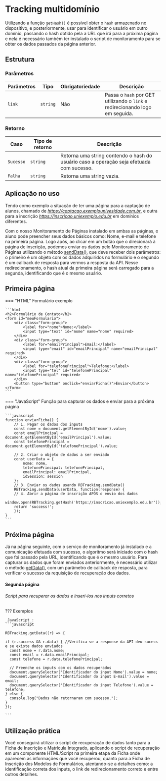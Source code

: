 
# Tracking multidomínio

Utilizando a função `getHash()` é possível obter o `hash` armazenado no dispositivo, e posteriormente, usar para identificar o usuário em outro domínio, passando o hash obtido pela a URL que irá para a próxima página e nela é necessário também ter instalado o script de monitoramento para se obter os dados passados da página anterior.

## Estrutura

### Parâmetros

| Parâmetros | Tipo | Obrigatoriedade | Descrição | 
| --- | --- | --- | --- |
| `link` | `string` | Não | Passa o `hash` por GET utilizando o `link` e redirecionando logo em seguida. | 

### Retorno

| Caso | Tipo de retorno | Descrição | 
| --- | --- | --- |
| `Sucesso` | `string` | Retorna uma string contendo o hash do usuário caso a operação seja efetuada com sucesso. | 
| `Falha` | `string` | Retorna uma string vazia. | 

## Aplicação no uso
Tendo como exemplo a situação de ter uma página para a captação de alunos, chamado de *https://captacao.exemplounivesidade.com.br*, e outra para a inscrição *https://inscricao.uniexemplo.edu.br* em domínios diferentes.

Com o nosso Monitoramento de Páginas instalado em ambas as páginas, o aluno pode preencher seus dados básicos como: Nome, e-mail e telefone na primeira página. Logo após, ao clicar em um botão que o direcionará à página de inscrição, podemos enviar os dados pelo Monitoramento de Páginas utilizando o método [sendData()](http://enviando-data.md), que deve receber dois parâmetros: o primeiro é um objeto com os dados adquiridos no formulário e o segundo é um callback de resposta para vermos a resposta da API. Nesse redirecionamento, o hash atual da primeira página será carregado para a segunda, identificando que é o mesmo usuário.

## Primeira página


=== "HTML"
    Formulário exemplo

    ```html
    <h2>Formulário de Contato</h2>
    <form id="meuFormulario">
        <div class="form-group">
            <label for="nome">Nome:</label>
            <input type="text" id="nome" name="nome" required>
        </div>
        <div class="form-group">
            <label for="emailPrincipal">Email:</label>
            <input type="email" id="emailPrincipal" name="emailPrincipal" required>
        </div>
        <div class="form-group">
            <label for="telefonePrincipal">Telefone:</label>
            <input type="tel" id="telefonePrincipal" name="telefonePrincipal" required>
        </div>
        <button type="button" onclick="enviarFicha()">Enviar</button>
    </form>
    ```

=== "JavaScript"
    Função para capturar os dados e enviar para a próxima página

    ```javascript
    function enviarFicha() {
        // 1. Pegar os dados dos inputs
        const nome = document.getElementById('nome').value;
        const emailPrincipal = document.getElementById('emailPrincipal').value;
        const telefonePrincipal = document.getElementById('telefonePrincipal').value;

        // 2. Criar o objeto de dados a ser enviado
        const userData = {
            nome: nome,
            telefonePrincipal: telefonePrincipal,
            emailPrincipal: emailPrincipal,
            idSession: session
        };
        // 3. Enviar os dados usando RBTracking.sendData()
        RBTracking.sendData(userData, function(response) {
        // 4. Abrir a página de inscrição APÓS o envio dos dados
        window.open(RBTracking.getHash('https://inscricao.uniexemplo.edu.br'));
        return 'success!';
        });
    }
    ```
    

## Próxima página

Já na página seguinte, com o serviço de monitoramento já instalado e a comunicação efetuada com sucesso, o algoritmo será iniciado com o hash que foi passado pela URL, identificando que é o mesmo usuário.  Para capturar os dados que foram enviados anteriormente, é necessário utilizar o método [getData()](recuperando-informacoes.md), com um parâmetro de callback de resposta, para verificar o sucesso da requisição de recuperação dos dados.

#### Segunda página

###### Script para recuperar os dados e inseri-los nos inputs corretos

??? Exemplos

    _JavaScript_:
    ```javascript

    RBTracking.getData((r) => {

    if (r.success && r.data) { //Verifica se a response da API deu sucess e se existe dados enviados
      const nome = r.data.nome;
      const email = r.data.emailPrincipal;
      const telefone = r.data.telefonePrincipal;

      // Preenche os inputs com os dados recuperados
      document.querySelector('Identificador do input Nome').value = nome;
      document.querySelector('Identificador do input E-mail').value = email;
      document.querySelector('Identificador do input Telefone').value = telefone;
    } else {
      console.log("Dados não retornaram com sucesso.");
    }
    });
    
    ```

## Utilização prática

Você conseguirá utilizar o script de recuperação de dados tanto para a Ficha de Inscrição e Matrícula Integrado, aplicando o script de recuperação em um componente HTML/Script na primeira etapa da Ficha onde aparecem as informações que você recuperou, quanto para a Ficha de Inscrição dos Modelos de Formulários, atentando-se a detalhes como: a identificação correta dos inputs, o link de redirecionamento correto e entre outros detalhes.